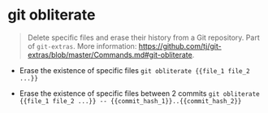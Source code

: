 # git obliterate
> Delete specific files and erase their history from a Git repository.
> Part of `git-extras`.
> More information: <https://github.com/tj/git-extras/blob/master/Commands.md#git-obliterate>.

- Erase the existence of specific files
`git obliterate {{file_1 file_2 ...}}`

- Erase the existence of specific files between 2 commits
`git obliterate {{file_1 file_2 ...}} -- {{commit_hash_1}}..{{commit_hash_2}}`
